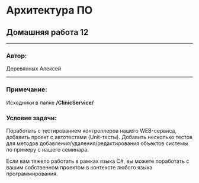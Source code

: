 # Архитектура ПО
## Домашняя работа 12
* **
### Автор:
Деревянных Алексей
* **
### Примечание:

Исходники в папке **/ClinicService/**

### Условие задачи:

Поработать с тестированием контроллеров нашего WEB-сервиса, добавить проект с автотестами (Unit-тесты).
Добавить несколько тестов для методов добавления/удаления/редактирования объектов системы по примеру с нашего семинара.

Если вам тяжело работать в рамках языка C#, вы можете поработать с вашим собственном проектом в контексте любого языка программирования.
